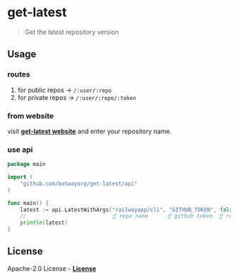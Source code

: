 # get-latest

> Get the latest repository version

## Usage

### routes

1. for public repos -> `/:user/:repo`
2. for private repos -> `/:user/:repo/:token`

### from website

visit [**get-latest website**](https://get-latest.herokuapp.com) and enter your repository name.

### use api

```go
package main

import (
	"github.com/botwayorg/get-latest/api"
)

func main() {
	latest := api.LatestWithArgs("railwayapp/cli", "GITHUB_TOKEN", false)
	//                           ☝ repo name      ☝ github token  ☝ remove 'v' character from tag
	println(latest)
}
```

## License

Apache-2.0 License - [**License**](https://github.com/botwayorg/get-latest/blob/main/LICENSE)
